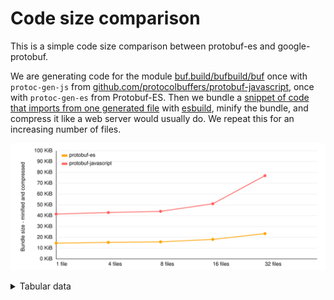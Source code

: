 # Code size comparison

This is a simple code size comparison between protobuf-es and google-protobuf.

We are generating code for the module [buf.build/bufbuild/buf](https://buf.build/bufbuild/buf)
once with `protoc-gen-js` from [github.com/protocolbuffers/protobuf-javascript](https://github.com/protocolbuffers/protobuf-javascript),
once with `protoc-gen-es` from Protobuf-ES. Then we bundle a [snippet of code that imports from one generated file](./src/gen/protobuf-es/entry-1.ts)
with [esbuild](https://esbuild.github.io/), minify the bundle, and compress it like a web server would
usually do. We repeat this for an increasing number of files.

![chart](./chart.svg)

<details><summary>Tabular data</summary>

<!--- TABLE-START -->
| code generator  | files    | bundle size             | minified               | compressed         |
|-----------------|----------|------------------------:|-----------------------:|-------------------:|
| protobuf-es | 1 | 79,463 b | 34,300 b | 9,781 b |
| protobuf-es | 4 | 92,560 b | 37,274 b | 10,114 b |
| protobuf-es | 8 | 101,901 b | 41,772 b | 10,808 b |
| protobuf-es | 16 | 165,581 b | 67,017 b | 13,320 b |
| protobuf-es | 32 | 344,959 b | 147,969 b | 20,175 b |
| protobuf-javascript | 1 | 334,193 b | 255,820 b | 42,481 b |
| protobuf-javascript | 4 | 360,861 b | 271,092 b | 43,912 b |
| protobuf-javascript | 8 | 382,904 b | 283,409 b | 45,038 b |
| protobuf-javascript | 16 | 542,945 b | 378,100 b | 52,204 b |
| protobuf-javascript | 32 | 1,235,469 b | 819,610 b | 78,780 b |
<!--- TABLE-END -->

</details>
